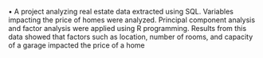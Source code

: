 •	A project analyzing real estate data extracted using SQL. Variables impacting the price of homes were analyzed. Principal component analysis and factor analysis were applied using R programming. Results from this data showed that factors such as location, number of rooms, and capacity of a garage impacted the price of a home
